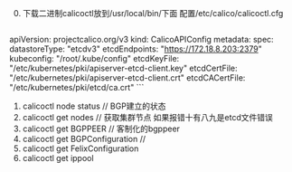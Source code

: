  0. 下载二进制calicoctl放到/usr/local/bin/下面
    配置/etc/calico/calicoctl.cfg
    ```
apiVersion: projectcalico.org/v3
kind: CalicoAPIConfig
metadata:
spec:
  datastoreType: "etcdv3"
  etcdEndpoints: "https://172.18.8.203:2379"
  kubeconfig: "/root/.kube/config"
  etcdKeyFile: "/etc/kubernetes/pki/apiserver-etcd-client.key"
  etcdCertFile: "/etc/kubernetes/pki/apiserver-etcd-client.crt"
  etcdCACertFile: "/etc/kubernetes/pki/etcd/ca.crt"
    ```
 1. calicoctl node status // BGP建立的状态
 2. calicoctl get nodes   // 获取集群节点
    如果报错十有八九是etcd文件错误
 3. calicoctl get BGPPEER // 客制化的bgppeer
 4. calicoctl get BGPConfiguration //
 5. calicoctl get FelixConfiguration 
 6. calicoctl get ippool
